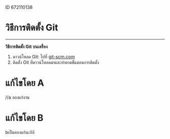 ID 672110138

# วิธีการติดตั้ง Git

---

**วิธีการติดตั้ง Git บนเครื่อง**

1. ดาวน์โหลด Git: ไปที่ [git-scm.com](https://git-scm.com/downloads)
2. ติดตั้ง Git ที่ดาวน์โหลดมาและทำตามขั้นตอนการติดตั้ง


# แก้ไขโดย A
//a ลองแก้งาน

# แก้ไขโดย B
bเป็นคองแก้นะอิอิ
